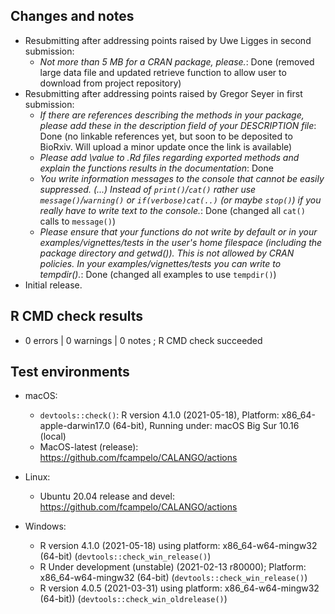 ## Changes and notes
* Resubmitting after addressing points raised by Uwe Ligges in second submission:
    * _Not more than 5 MB for a CRAN package, please._: Done (removed large data file and updated retrieve function to allow user to download from project repository)
* Resubmitting after addressing points raised by Gregor Seyer in first submission:
    * _If there are references describing the methods in your package, please add these in the description field of your DESCRIPTION file_: Done (no linkable references yet, but soon to be deposited to BioRxiv. Will upload a minor update once the link is available)
    * _Please add \value to .Rd files regarding exported methods and explain the functions results in the documentation_: Done
    * _You write information messages to the console that cannot be easily suppressed. (...) Instead of `print()`/`cat()` rather use `message()`/`warning()` or `if(verbose)cat(..)` (or maybe `stop()`) if you really have to write text to the console._: Done (changed all `cat()` calls to `message()`)
    * _Please ensure that your functions do not write by default or in your examples/vignettes/tests in the user's home filespace (including the package directory and getwd()). This is not allowed by CRAN policies. In your examples/vignettes/tests you can write to tempdir()._: Done (changed all examples to use `tempdir()`)
* Initial release. 

## R CMD check results  
* 0 errors | 0 warnings | 0 notes ; R CMD check succeeded

## Test environments
* macOS:
    * `devtools::check()`: R version 4.1.0 (2021-05-18), Platform: x86_64-apple-darwin17.0 (64-bit), Running under: macOS Big Sur 10.16 (local)
    * MacOS-latest (release): <https://github.com/fcampelo/CALANGO/actions>
    
* Linux:
    * Ubuntu 20.04 release and devel:  <https://github.com/fcampelo/CALANGO/actions>
    
* Windows:
    * R version 4.1.0 (2021-05-18) using platform: x86_64-w64-mingw32 (64-bit) (`devtools::check_win_release()`)
    * R Under development (unstable) (2021-02-13 r80000); Platform: x86_64-w64-mingw32 (64-bit) (`devtools::check_win_release()`)
    * R version 4.0.5 (2021-03-31) using platform: x86_64-w64-mingw32 (64-bit)) (`devtools::check_win_oldrelease()`)
